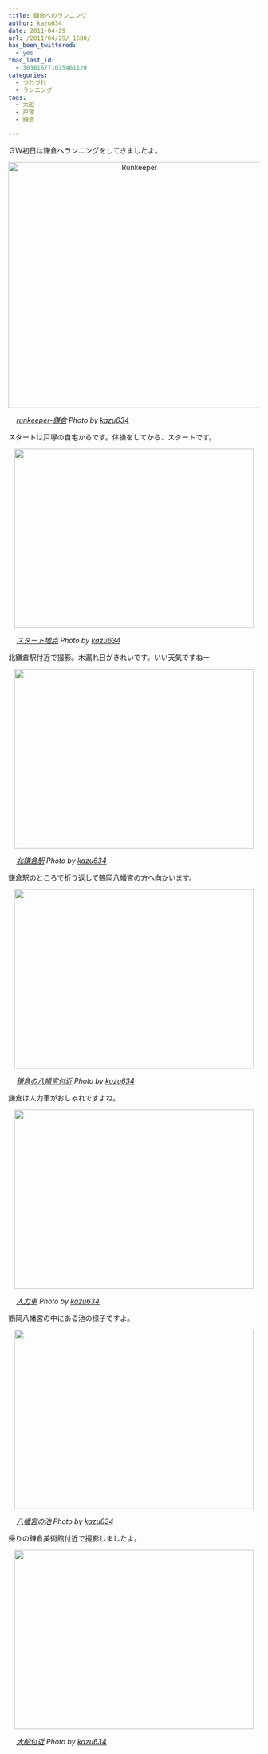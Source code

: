 ```yaml
---
title: 鎌倉へのランニング
author: kazu634
date: 2011-04-29
url: /2011/04/29/_1680/
has_been_twittered:
  - yes
tmac_last_id:
  - 303816771075461120
categories:
  - つれづれ
  - ランニング
tags:
  - 大船
  - 戸塚
  - 鎌倉

---
```

ＧＷ初日は鎌倉へランニングをしてきましたよ。

<p style="text-align: center;">
<a href="http://blog.kazu634.com/2011/04/29/%e9%8e%8c%e5%80%89%e3%81%b8%e3%81%ae%e3%83%a9%e3%83%b3%e3%83%8b%e3%83%b3%e3%82%b0/runkeeper-2/" onclick="__gaTracker('send', 'event', 'outbound-article', 'http://blog.kazu634.com/2011/04/29/%e9%8e%8c%e5%80%89%e3%81%b8%e3%81%ae%e3%83%a9%e3%83%b3%e3%83%8b%e3%83%b3%e3%82%b0/runkeeper-2/', '');" title='Runkeeper'><img width="510" height="492" src="http://blog.kazu634.com/wp-content/uploads/2012/06/Runkeeper.jpg" class="attachment-large aligncenter wp-image-997" alt="Runkeeper" title="Runkeeper" srcset="http://blog.kazu634.com/wp-content/uploads/2012/06/Runkeeper-300x289.jpg 300w, http://blog.kazu634.com/wp-content/uploads/2012/06/Runkeeper.jpg 741w" sizes="(max-width: 510px) 100vw, 510px" /></a>
</p>

<cite class="flickr_photographer"><img src="http://www.flickr.com/favicon.ico" alt="" width="16" /><a href="http://www.flickr.com/photos/42332031@N02/5669404682/" onclick="__gaTracker('send', 'event', 'outbound-article', 'http://www.flickr.com/photos/42332031@N02/5669404682/', 'runkeeper-鎌倉');" rel="nofollow"  target="_blank">runkeeper-鎌倉</a> Photo by <a href="http://www.flickr.com/photos/42332031@N02/" onclick="__gaTracker('send', 'event', 'outbound-article', 'http://www.flickr.com/photos/42332031@N02/', 'kazu634');" rel="nofollow"  target="_blank">kazu634</a></cite>

<!--more-->


  
スタートは戸塚の自宅からです。体操をしてから、スタートです。

<p style="text-align: center;">
<a href="http://blog.kazu634.com/2011/04/29/%e9%8e%8c%e5%80%89%e3%81%b8%e3%81%ae%e3%83%a9%e3%83%b3%e3%83%8b%e3%83%b3%e3%82%b0/attachment/998/" onclick="__gaTracker('send', 'event', 'outbound-article', 'http://blog.kazu634.com/2011/04/29/%e9%8e%8c%e5%80%89%e3%81%b8%e3%81%ae%e3%83%a9%e3%83%b3%e3%83%8b%e3%83%b3%e3%82%b0/attachment/998/', '');" title=''><img width="480" height="359" src="http://blog.kazu634.com/wp-content/uploads/2012/06/jpg86" class="attachment-large aligncenter wp-image-998" alt="" title="" srcset="http://blog.kazu634.com/wp-content/uploads/2012/06/jpg86-300x224.jpg 300w, http://blog.kazu634.com/wp-content/uploads/2012/06/jpg86 480w" sizes="(max-width: 480px) 100vw, 480px" /></a>
</p>

<cite class="flickr_photographer"><img src="http://www.flickr.com/favicon.ico" alt="" width="16" /><a href="http://www.flickr.com/photos/42332031@N02/5668081925/" onclick="__gaTracker('send', 'event', 'outbound-article', 'http://www.flickr.com/photos/42332031@N02/5668081925/', 'スタート地点');" rel="nofollow"  target="_blank">スタート地点</a> Photo by <a href="http://www.flickr.com/photos/42332031@N02/" onclick="__gaTracker('send', 'event', 'outbound-article', 'http://www.flickr.com/photos/42332031@N02/', 'kazu634');" rel="nofollow"  target="_blank">kazu634</a></cite>

北鎌倉駅付近で撮影。木漏れ日がきれいです。いい天気ですねー

<p style="text-align: center;">
<a href="http://blog.kazu634.com/2011/04/29/%e9%8e%8c%e5%80%89%e3%81%b8%e3%81%ae%e3%83%a9%e3%83%b3%e3%83%8b%e3%83%b3%e3%82%b0/attachment/999/" onclick="__gaTracker('send', 'event', 'outbound-article', 'http://blog.kazu634.com/2011/04/29/%e9%8e%8c%e5%80%89%e3%81%b8%e3%81%ae%e3%83%a9%e3%83%b3%e3%83%8b%e3%83%b3%e3%82%b0/attachment/999/', '');" title=''><img width="480" height="359" src="http://blog.kazu634.com/wp-content/uploads/2012/06/jpg87" class="attachment-large aligncenter wp-image-999" alt="" title="" srcset="http://blog.kazu634.com/wp-content/uploads/2012/06/jpg87-300x224.jpg 300w, http://blog.kazu634.com/wp-content/uploads/2012/06/jpg87 480w" sizes="(max-width: 480px) 100vw, 480px" /></a>
</p>

<cite class="flickr_photographer"><img src="http://www.flickr.com/favicon.ico" alt="" width="16" /><a href="http://www.flickr.com/photos/42332031@N02/5668653260/" onclick="__gaTracker('send', 'event', 'outbound-article', 'http://www.flickr.com/photos/42332031@N02/5668653260/', '北鎌倉駅');" rel="nofollow"  target="_blank">北鎌倉駅</a> Photo by <a href="http://www.flickr.com/photos/42332031@N02/" onclick="__gaTracker('send', 'event', 'outbound-article', 'http://www.flickr.com/photos/42332031@N02/', 'kazu634');" rel="nofollow"  target="_blank">kazu634</a></cite>

鎌倉駅のところで折り返して鶴岡八幡宮の方へ向かいます。

<p style="text-align: center;">
<a href="http://blog.kazu634.com/2011/04/29/%e9%8e%8c%e5%80%89%e3%81%b8%e3%81%ae%e3%83%a9%e3%83%b3%e3%83%8b%e3%83%b3%e3%82%b0/attachment/1000/" onclick="__gaTracker('send', 'event', 'outbound-article', 'http://blog.kazu634.com/2011/04/29/%e9%8e%8c%e5%80%89%e3%81%b8%e3%81%ae%e3%83%a9%e3%83%b3%e3%83%8b%e3%83%b3%e3%82%b0/attachment/1000/', '');" title=''><img width="480" height="359" src="http://blog.kazu634.com/wp-content/uploads/2012/06/jpg88" class="attachment-large aligncenter wp-image-1000" alt="" title="" srcset="http://blog.kazu634.com/wp-content/uploads/2012/06/jpg88-300x224.jpg 300w, http://blog.kazu634.com/wp-content/uploads/2012/06/jpg88 480w" sizes="(max-width: 480px) 100vw, 480px" /></a>
</p>

<cite class="flickr_photographer"><img src="http://www.flickr.com/favicon.ico" alt="" width="16" /><a href="http://www.flickr.com/photos/42332031@N02/5668654424/" onclick="__gaTracker('send', 'event', 'outbound-article', 'http://www.flickr.com/photos/42332031@N02/5668654424/', '鎌倉の八幡宮付近');" rel="nofollow"  target="_blank">鎌倉の八幡宮付近</a> Photo by <a href="http://www.flickr.com/photos/42332031@N02/" onclick="__gaTracker('send', 'event', 'outbound-article', 'http://www.flickr.com/photos/42332031@N02/', 'kazu634');" rel="nofollow"  target="_blank">kazu634</a></cite>

鎌倉は人力車がおしゃれですよね。

<p style="text-align: center;">
<a href="http://blog.kazu634.com/2011/04/29/%e9%8e%8c%e5%80%89%e3%81%b8%e3%81%ae%e3%83%a9%e3%83%b3%e3%83%8b%e3%83%b3%e3%82%b0/attachment/1001/" onclick="__gaTracker('send', 'event', 'outbound-article', 'http://blog.kazu634.com/2011/04/29/%e9%8e%8c%e5%80%89%e3%81%b8%e3%81%ae%e3%83%a9%e3%83%b3%e3%83%8b%e3%83%b3%e3%82%b0/attachment/1001/', '');" title=''><img width="480" height="359" src="http://blog.kazu634.com/wp-content/uploads/2012/06/jpg89" class="attachment-large aligncenter wp-image-1001" alt="" title="" srcset="http://blog.kazu634.com/wp-content/uploads/2012/06/jpg89-300x224.jpg 300w, http://blog.kazu634.com/wp-content/uploads/2012/06/jpg89 480w" sizes="(max-width: 480px) 100vw, 480px" /></a>
</p>

<cite class="flickr_photographer"><img src="http://www.flickr.com/favicon.ico" alt="" width="16" /><a href="http://www.flickr.com/photos/42332031@N02/5668084917/" onclick="__gaTracker('send', 'event', 'outbound-article', 'http://www.flickr.com/photos/42332031@N02/5668084917/', '人力車');" rel="nofollow"  target="_blank">人力車</a> Photo by <a href="http://www.flickr.com/photos/42332031@N02/" onclick="__gaTracker('send', 'event', 'outbound-article', 'http://www.flickr.com/photos/42332031@N02/', 'kazu634');" rel="nofollow"  target="_blank">kazu634</a></cite>

鶴岡八幡宮の中にある池の様子ですよ。

<p style="text-align: center;">
<a href="http://blog.kazu634.com/2011/04/29/%e9%8e%8c%e5%80%89%e3%81%b8%e3%81%ae%e3%83%a9%e3%83%b3%e3%83%8b%e3%83%b3%e3%82%b0/attachment/1002/" onclick="__gaTracker('send', 'event', 'outbound-article', 'http://blog.kazu634.com/2011/04/29/%e9%8e%8c%e5%80%89%e3%81%b8%e3%81%ae%e3%83%a9%e3%83%b3%e3%83%8b%e3%83%b3%e3%82%b0/attachment/1002/', '');" title=''><img width="480" height="359" src="http://blog.kazu634.com/wp-content/uploads/2012/06/jpg90" class="attachment-large aligncenter wp-image-1002" alt="" title="" srcset="http://blog.kazu634.com/wp-content/uploads/2012/06/jpg90-300x224.jpg 300w, http://blog.kazu634.com/wp-content/uploads/2012/06/jpg90 480w" sizes="(max-width: 480px) 100vw, 480px" /></a>
</p>

<cite class="flickr_photographer"><img src="http://www.flickr.com/favicon.ico" alt="" width="16" /><a href="http://www.flickr.com/photos/42332031@N02/5668085423/" onclick="__gaTracker('send', 'event', 'outbound-article', 'http://www.flickr.com/photos/42332031@N02/5668085423/', '八幡宮の池');" rel="nofollow"  target="_blank">八幡宮の池</a> Photo by <a href="http://www.flickr.com/photos/42332031@N02/" onclick="__gaTracker('send', 'event', 'outbound-article', 'http://www.flickr.com/photos/42332031@N02/', 'kazu634');" rel="nofollow"  target="_blank">kazu634</a></cite>

帰りの鎌倉美術館付近で撮影しましたよ。

<p style="text-align: center;">
<a href="http://blog.kazu634.com/2011/04/29/%e9%8e%8c%e5%80%89%e3%81%b8%e3%81%ae%e3%83%a9%e3%83%b3%e3%83%8b%e3%83%b3%e3%82%b0/attachment/1003/" onclick="__gaTracker('send', 'event', 'outbound-article', 'http://blog.kazu634.com/2011/04/29/%e9%8e%8c%e5%80%89%e3%81%b8%e3%81%ae%e3%83%a9%e3%83%b3%e3%83%8b%e3%83%b3%e3%82%b0/attachment/1003/', '');" title=''><img width="480" height="359" src="http://blog.kazu634.com/wp-content/uploads/2012/06/jpg91" class="attachment-large aligncenter wp-image-1003" alt="" title="" srcset="http://blog.kazu634.com/wp-content/uploads/2012/06/jpg91-300x224.jpg 300w, http://blog.kazu634.com/wp-content/uploads/2012/06/jpg91 480w" sizes="(max-width: 480px) 100vw, 480px" /></a>
</p>

<cite class="flickr_photographer"><img src="http://www.flickr.com/favicon.ico" alt="" width="16" /><a href="http://www.flickr.com/photos/42332031@N02/5668085919/" onclick="__gaTracker('send', 'event', 'outbound-article', 'http://www.flickr.com/photos/42332031@N02/5668085919/', '大船付近');" rel="nofollow"  target="_blank">大船付近</a> Photo by <a href="http://www.flickr.com/photos/42332031@N02/" onclick="__gaTracker('send', 'event', 'outbound-article', 'http://www.flickr.com/photos/42332031@N02/', 'kazu634');" rel="nofollow"  target="_blank">kazu634</a></cite>